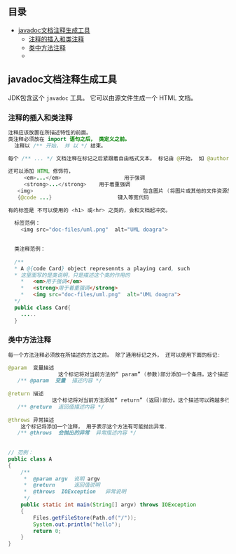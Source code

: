 ## 目录

- [javadoc文档注释生成工具](#javadoc文档注释生成工具)
  - [注释的插入和类注释](#注释的插入和类注释)
  - [类中方法注释](#类中方法注释)
  - 



## javadoc文档注释生成工具

JDK包含这个 `javadoc` 工具。 它可以由源文件生成一个 HTML 文档。



### 注释的插入和类注释

```java
注释应该放置在所描述特性的前面。
类注释必须放在 import 语句之后， 类定义之前。
  注释以 /** 开始， 并 以 */ 结束。
  
每个 /** ... */ 文档注释在标记之后紧跟着自由格式文本。 标记由 @开始， 如 @author 或 @param。

还可以添加 HTML 修饰符，  
	 <em>...</em>    				 用于强调
	 <strong>...</strong>    用于着重强调
   <img>								   包含图片 (将图片或其他的文件资源放到子目录 doc-files 中)
   {@code ...}					   键入等宽代码

有的标签是 不可以使用的 <h1> 或<hr> 之类的，会和文档起冲突。  
  
  标签范例：
	<img src="doc-files/uml.png"  alt="UML doagra">
  

  类注释范例：
  
  /**
  *	A @{code Card} object represennts a playing card, such
  * 这里面写的是类说明，只是描述这个类的作用的
	*	<em>用于强调</em>
	*	<strong>用于着重强调</strong>
	*	<img src="doc-files/uml.png"  alt="UML doagra">			
  */
  public class Card{
    ..... 
  }
```



### 类中方法注释

```java
每一个方法注释必须放在所描述的方法之前。 除了通用标记之外， 还可以使用下面的标记:

@param  变量描述
  				这个标记将对当前方法的“ param” (参数)部分添加一个条目。这个描述可以占据多行， 并可以使用 HTML 标记。一个方法的所有 @param 标记必须放在一起。
   /** @param  变量  描述内容 */
  
@return 描述
		 	  这个标记将对当前方法添加“ return” (返回)部分。这个描述可以跨越多行， 并可以使用 HTML 标记。
   /** @return  返回值描述内容 */
  
@throws 异常描述
  	这个标记将添加一个注释， 用于表示这个方法有可能抛出异常.
   /** @throws  会抛出的异常  异常描述内容 */
  
  
// 范例：
public class A
{
	/**
	 *	@param argv  说明 argv
	 *  @return      返回值说明
	 * 	@throws  IOException   异常说明
	 */
	public static int main(String[] argv) throws IOException
	{
		Files.getFileStore(Path.of("/"));
		System.out.println("hello");
		return 0;
	}
}
```





